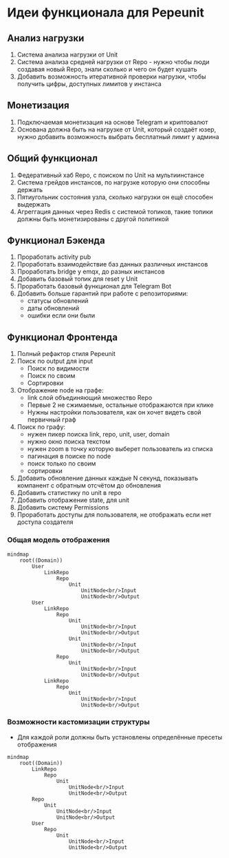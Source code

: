 # Идеи функционала для Pepeunit

## Анализ нагрузки

1. Система анализа нагрузки от Unit
1. Система анализа средней нагрузки от Repo - нужно чтобы люди создавая новый Repo, знали сколько и чего он будет кушать
1. Добавить возможность итеративной проверки нагрузки, чтобы получить цифры, доступных лимитов у инстанса

## Монетизация

1. Подключаемая монетизация на основе Telegram и криптовалют
1. Основана должна быть на нагрузке от Unit, который создаёт юзер, нужно добавить возможность выбрать бесплатный лимит у админа

## Общий функционал

1. Федеративный хаб Repo, c поиском по Unit на мультиинстансе
1. Система грейдов инстансов, по нагрузке которую они способны держать
1. Пятиугольник состояния узла, сколько нагрузки он ещё способен выдержать
1. Агреггация данных через Redis с системой топиков, такие топики должны быть монетизированы с другой политикой

## Функционал Бэкенда

1. Проработать activity pub
1. Проработать взаимодействие баз данных различных инстансов
1. Проработать bridge y emqx, до разных инстансов
1. Добавить базовый топик для reset y Unit
1. Проработать базовый функционал для Telegram Bot
1. Добавить больше гарантий при работе с репозиториями:
    - статусы обновлений
    - даты обновлений
    - ошибки если они были

## Функционал Фронтенда

1. Полный рефактор стиля Pepeunit
1. Поиск по output для input
    - Поиск по видимости
    - Поиск по своим
    - Сортировки
1. Отображение node на графе:
    - link слой объединяющий множество Repo
    - Первые 2 не сжимаемые, остальные отображаются при клике
    - Нужны настройки пользователя, как он хочет видеть свой первичный граф
1. Поиск по графу:
    - нужен пикер поиска link, repo, unit, user, domain
    - нужно окно поиска текстом
    - нужен zoom в точку которую выберет пользователь из списка
    - пагинация в поиске по node
    - поиск только по своим
    - сортировки
1. Добавить обновление данных каждые N секунд, показывать компанент с обратным отсчётом до обновления
1. Добавить статистику по unit в repo
1. Добавить отображение state, для unit
1. Добавить систему Permissions
1. Проработать доступы для пользователя, не отображать если нет доступа создателя


### Общая модель отображения

```mermaid
mindmap
    root((Domain))
        User
            LinkRepo
                Repo
                    Unit
                        UnitNode<br/>Input
                        UnitNode<br/>Output
        User
            LinkRepo
                Repo
                    Unit
                        UnitNode<br/>Input
                        UnitNode<br/>Output
                    Unit
                        UnitNode<br/>Input
                        UnitNode<br/>Output
                Repo
                    Unit
                        UnitNode<br/>Input
                        UnitNode<br/>Output
            LinkRepo
                Repo
                    Unit
                        UnitNode<br/>Input
                        UnitNode<br/>Output
```

### Возможности кастомизации структуры

- Для каждой роли должны быть установлены определённые пресеты отображения

```mermaid
mindmap
    root((Domain))
        LinkRepo
            Repo
                Unit
                    UnitNode<br/>Input
                    UnitNode<br/>Output
        Repo
            Unit
                UnitNode<br/>Input
                UnitNode<br/>Output
        User
            Repo
                Unit
                    UnitNode<br/>Input
                    UnitNode<br/>Output
```